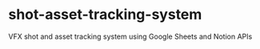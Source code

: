 # shot-asset-tracking-system
VFX shot and asset tracking system using Google Sheets and Notion APIs
